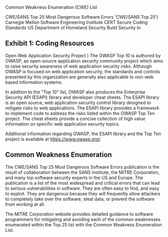 Common Weakness Enumeration (CWE) List

CWE/SANS Top 25 Most Dangerous Software Errors 'CWE/SANS Top 25') Carnegie Mellon Software Engineering Institute CERT Secure Coding Standards US Department of Homeland Security Build Security In

## **Exhibit 1: Coding Resources**

Open Web Application Security Project ) The OWASP Top 10 is authored by OWASP, an open-source application security community project which aims to raise security awareness of web application security risks. Although OWASP is focused on web application security, the standards and controls presented by this organization are generally also applicable to non-web based information systems.

In addition to the "Top 10" list, OWASP also produces the Enterprise Security API (ESAPI) library and developer cheat sheets. The ESAPI library is an open source, web application security control library designed to mitigate risks to web applications. The ESAPI library provides a framework to implement code to address the risks listed within the OWASP Top Ten project. The cheat sheets provide a concise collection of high value information on specific web application security topics.

Additional information regarding OWASP, the ESAPI library and the Top Ten project is available at https://www.owasp.org/.

## **Common Weakness Enumeration**

The CWE/SANS Top 25 Most Dangerous Software Errors publication is the result of collaboration between the SANS Institute, the MITRE Corporation, and many top software security experts in the US and Europe. The publication is a list of the most widespread and critical errors that can lead to serious vulnerabilities in software. They are often easy to find, and easy to exploit. They are dangerous because they will frequently allow attackers to completely take over the software, steal data, or prevent the software from working at all.

The MITRE Corporation website provides detailed guidance to software programmers for mitigating and avoiding each of the common weaknesses enumerated within the Top 25 list with the Common Weakness Enumeration List.